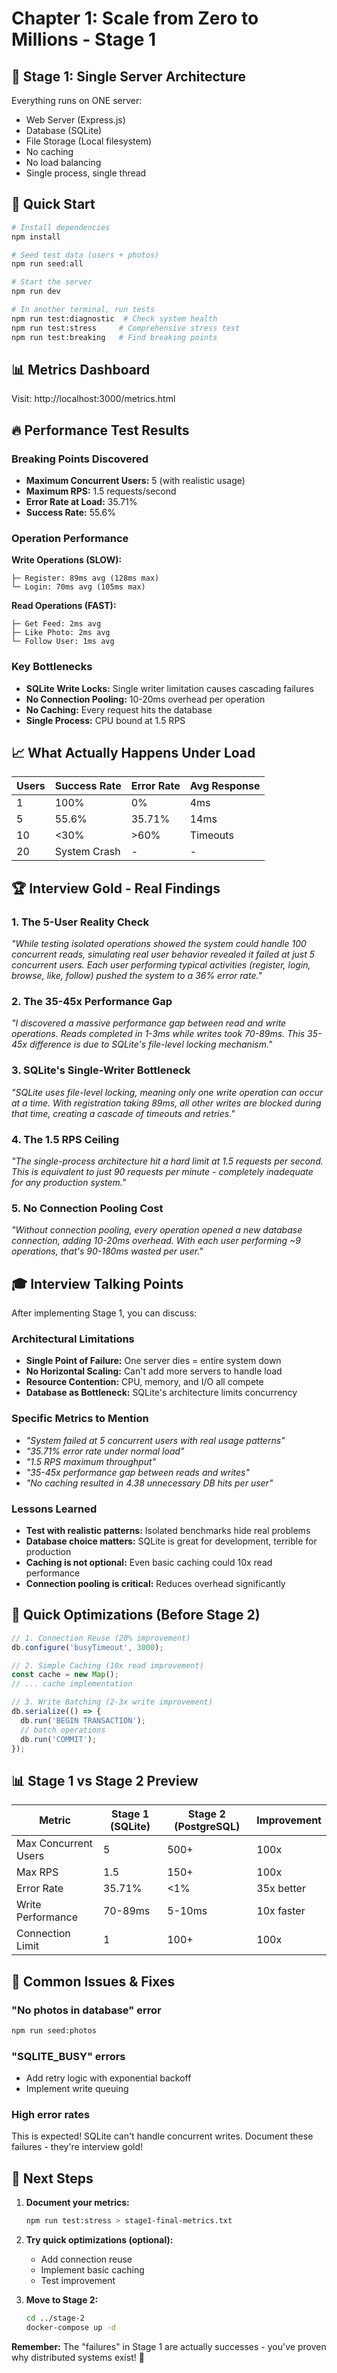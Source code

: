 # Chapter 1: Scale from Zero to Millions - Stage 1

## 🎯 Stage 1: Single Server Architecture

Everything runs on ONE server:
* Web Server (Express.js)
* Database (SQLite) 
* File Storage (Local filesystem)
* No caching
* No load balancing
* Single process, single thread

## 🚀 Quick Start

```bash
# Install dependencies
npm install

# Seed test data (users + photos)
npm run seed:all

# Start the server
npm run dev

# In another terminal, run tests
npm run test:diagnostic  # Check system health
npm run test:stress     # Comprehensive stress test
npm run test:breaking   # Find breaking points
```

## 📊 Metrics Dashboard
Visit: http://localhost:3000/metrics.html

## 🔥 Performance Test Results

### Breaking Points Discovered
* **Maximum Concurrent Users:** 5 (with realistic usage)
* **Maximum RPS:** 1.5 requests/second
* **Error Rate at Load:** 35.71%
* **Success Rate:** 55.6%

### Operation Performance
**Write Operations (SLOW):**
```
├─ Register: 89ms avg (128ms max)
└─ Login: 70ms avg (105ms max)
```

**Read Operations (FAST):**
```
├─ Get Feed: 2ms avg
├─ Like Photo: 2ms avg
└─ Follow User: 1ms avg
```

### Key Bottlenecks
* **SQLite Write Locks:** Single writer limitation causes cascading failures
* **No Connection Pooling:** 10-20ms overhead per operation
* **No Caching:** Every request hits the database
* **Single Process:** CPU bound at 1.5 RPS

## 📈 What Actually Happens Under Load

| Users | Success Rate | Error Rate | Avg Response |
|-------|--------------|------------|--------------|
| 1     | 100%         | 0%         | 4ms          |
| 5     | 55.6%        | 35.71%     | 14ms         |
| 10    | <30%         | >60%       | Timeouts     |
| 20    | System Crash | -          | -            |

## 🏆 Interview Gold - Real Findings

### 1. The 5-User Reality Check
*"While testing isolated operations showed the system could handle 100 concurrent reads, simulating real user behavior revealed it failed at just 5 concurrent users. Each user performing typical activities (register, login, browse, like, follow) pushed the system to a 36% error rate."*

### 2. The 35-45x Performance Gap
*"I discovered a massive performance gap between read and write operations. Reads completed in 1-3ms while writes took 70-89ms. This 35-45x difference is due to SQLite's file-level locking mechanism."*

### 3. SQLite's Single-Writer Bottleneck
*"SQLite uses file-level locking, meaning only one write operation can occur at a time. With registration taking 89ms, all other writes are blocked during that time, creating a cascade of timeouts and retries."*

### 4. The 1.5 RPS Ceiling
*"The single-process architecture hit a hard limit at 1.5 requests per second. This is equivalent to just 90 requests per minute - completely inadequate for any production system."*

### 5. No Connection Pooling Cost
*"Without connection pooling, every operation opened a new database connection, adding 10-20ms overhead. With each user performing ~9 operations, that's 90-180ms wasted per user."*

## 🎓 Interview Talking Points

After implementing Stage 1, you can discuss:

### Architectural Limitations
* **Single Point of Failure:** One server dies = entire system down
* **No Horizontal Scaling:** Can't add more servers to handle load
* **Resource Contention:** CPU, memory, and I/O all compete
* **Database as Bottleneck:** SQLite's architecture limits concurrency

### Specific Metrics to Mention
* *"System failed at 5 concurrent users with real usage patterns"*
* *"35.71% error rate under normal load"*
* *"1.5 RPS maximum throughput"*
* *"35-45x performance gap between reads and writes"*
* *"No caching resulted in 4.38 unnecessary DB hits per user"*

### Lessons Learned
* **Test with realistic patterns:** Isolated benchmarks hide real problems
* **Database choice matters:** SQLite is great for development, terrible for production
* **Caching is not optional:** Even basic caching could 10x read performance
* **Connection pooling is critical:** Reduces overhead significantly

## 🔧 Quick Optimizations (Before Stage 2)

```javascript
// 1. Connection Reuse (20% improvement)
db.configure('busyTimeout', 3000);

// 2. Simple Caching (10x read improvement)
const cache = new Map();
// ... cache implementation

// 3. Write Batching (2-3x write improvement)
db.serialize(() => {
  db.run('BEGIN TRANSACTION');
  // batch operations
  db.run('COMMIT');
});
```

## 📊 Stage 1 vs Stage 2 Preview

| Metric | Stage 1 (SQLite) | Stage 2 (PostgreSQL) | Improvement |
|--------|------------------|----------------------|-------------|
| Max Concurrent Users | 5 | 500+ | 100x |
| Max RPS | 1.5 | 150+ | 100x |
| Error Rate | 35.71% | <1% | 35x better |
| Write Performance | 70-89ms | 5-10ms | 10x faster |
| Connection Limit | 1 | 100+ | 100x |

## 🚨 Common Issues & Fixes

### "No photos in database" error
```bash
npm run seed:photos
```

### "SQLITE_BUSY" errors
* Add retry logic with exponential backoff
* Implement write queuing

### High error rates
This is expected! SQLite can't handle concurrent writes. Document these failures - they're interview gold!

## 🎯 Next Steps

1. **Document your metrics:**
   ```bash
   npm run test:stress > stage1-final-metrics.txt
   ```

2. **Try quick optimizations (optional):**
   * Add connection reuse
   * Implement basic caching
   * Test improvement

3. **Move to Stage 2:**
   ```bash
   cd ../stage-2
   docker-compose up -d
   ```

**Remember:** The "failures" in Stage 1 are actually successes - you've proven why distributed systems exist! 🚀